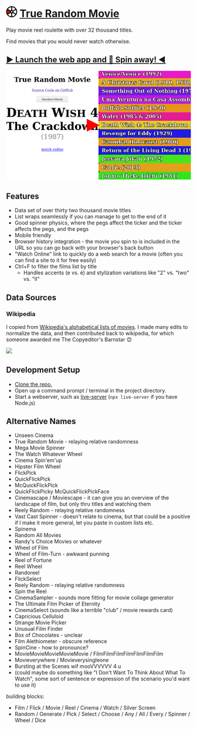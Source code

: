 # <img src="icon.svg" height="30"> [True Random Movie][app]

Play movie reel roulette with over 32 thousand titles. 

Find movies that you would never watch otherwise.

## [▶ Launch the web app and 💫 Spin away! ◀][app]

[![](screenshot.png)][app]

## Features

- Data set of over thirty two thousand movie titles
- List wraps seamlessly if you can manage to get to the end of it
- Good spinner physics, where the pegs affect the ticker and the ticker affects the pegs, and the pegs 
- Mobile friendly
- Browser history integration - the movie you spin to is included in the URL so you can go back with your browser's back button
- "Watch Online" link to quickly do a web search for a movie (often you can find a site to it for free easily)
- Ctrl+F to filter the films list by title
	- Handles accents (e vs. é) and stylization variations like "2" vs. "two" vs. "II"

## Data Sources

### Wikipedia
I copied from [Wikipedia's alphabetical lists of movies](https://en.wikipedia.org/wiki/Lists_of_films#Alphabetical_indices).
I made many edits to normalize the data, and then contributed back to wikipedia, for which someone awarded me The Copyeditor's Barnstar 😊

![](https://upload.wikimedia.org/wikipedia/commons/thumb/e/ee/Copyeditor_Barnstar_Hires.png/100px-Copyeditor_Barnstar_Hires.png)

## Development Setup

- [Clone the repo.][git clone]
- Open up a command prompt / terminal in the project directory.
- Start a webserver, such as [live-server][] (`npx live-server` if you have Node.js)

## Alternative Names

- Unseen Cinema
- True Random Movie - relaying relative randomness
- Mega Movie Spinner
- The Watch Whatever Wheel
- Cinema Spin'em'up
- Hipster Film Wheel
- FlickPick
- QuickFlickPick
- McQuickFlickPick
- QuickFlickPicky McQuickFlickPickFace
- Cinemascape / Moviescape - it can give you an overview of the landscape of film, but only thru titles and watching them
- Reely Random - relaying relative randomness
- Vast Cast Spinner - doesn't relate to cinema, but that could be a positive if I make it more general, let you paste in custom lists etc.
- Spinema
- Random All Movies
- Randy's Choice Movies or whatever
- Wheel of Film
- Wheel of Film-Turn - awkward punning
- Reel of Fortune
- Reel Wheel
- Randoreel
- FlickSelect
- Reely Random - relaying relative randomness
- Spin the Reel
- CinemaSampler - sounds more fitting for movie collage generator
- The Ultimate Film Picker of Eternity
- CinemaSelect (sounds like a terrible "club" / movie rewards card)
- Capricious Celluloid
- Strange Movie Picker
- Unusual Film Finder
- Box of Chocolates - unclear
- Film Alethiometer - obscure reference
- SpinCine - how to pronounce?
- MovieMovieMovieMovieMovie / FilmFilmFilmFilmFilmFilmFilm
- Movieverywhere / Movieverysingleone
- Bursting at the Scenes wif mooVVVVVV 4 u
- (could maybe do something like "I Don't Want To Think About What To Watch", some sort of sentence or expression of the scenario you'd want to use it)

building blocks:
- Film / Flick / Movie / Reel / Cinema / Watch / Silver Screen  
- Random / Generate / Pick / Select / Choose / Any / All / Every / Spinner / Wheel / Dice


[git clone]: https://help.github.com/articles/cloning-a-repository/
[live-server]: https://www.npmjs.com/package/live-server
[app]: https://1j01.github.io/true-random-movie/
